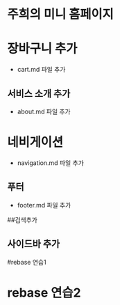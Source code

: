 # 주희의 미니 홈페이지

# 장바구니 추가
- cart.md 파일 추가

## 서비스 소개 추가
- about.md 파일 추가

# 네비게이션
- navigation.md 파일 추가 

## 푸터
- footer.md 파일 추가


##검색추가


## 사이드바 추가

#rebase 연습1

# rebase 연습2

